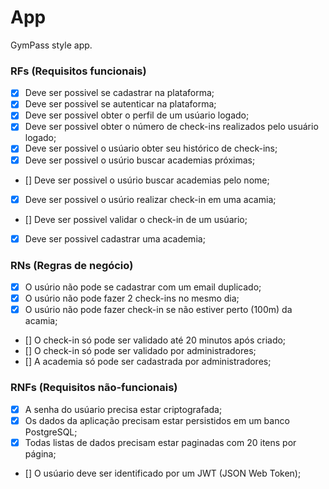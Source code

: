 # App

GymPass style app.

### RFs (Requisitos funcionais)

- [x] Deve ser possivel se cadastrar na plataforma;
- [x] Deve ser possivel se autenticar na plataforma;
- [x] Deve ser possivel obter o perfil de um usúario logado;
- [x] Deve ser possivel obter o número de check-ins realizados pelo usuário logado;
- [x] Deve ser possivel o usúario obter seu histórico de check-ins;
- [x] Deve ser possivel o usúrio buscar academias próximas;
- [] Deve ser possivel o usúrio buscar academias pelo nome;
- [x] Deve ser possivel o usúrio realizar check-in em uma acamia;
- [] Deve ser possivel validar o check-in de um usúario;
- [x] Deve ser possivel cadastrar uma academia;

### RNs (Regras de negócio)

- [x] O usúrio não pode se cadastrar com um email duplicado;
- [x] O usúrio não pode fazer 2 check-ins no mesmo dia;
- [x] O usúrio não pode fazer check-in se não estiver perto (100m) da acamia;
- [] O check-in só pode ser validado até 20 minutos após criado;
- [] O check-in só pode ser validado por administradores;
- [] A academia só pode ser cadastrada por administradores;

### RNFs (Requisitos não-funcionais)

- [x] A senha do usúario precisa estar criptografada;
- [x] Os dados da aplicação precisam estar persistidos em um banco PostgreSQL;
- [x] Todas listas de dados precisam estar paginadas com 20 itens por página;
- [] O usúario deve ser identificado por um JWT (JSON Web Token);
